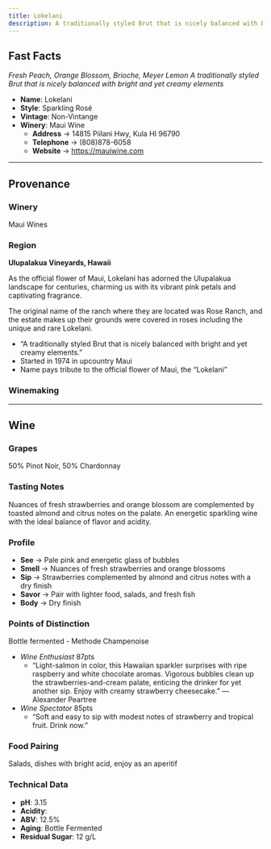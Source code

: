 ```yaml
---
title: Lokelani
description: A traditionally styled Brut that is nicely balanced with bright and yet creamy elements
---
```


## Fast Facts
*Fresh Peach, Orange Blossom, Brioche, Meyer Lemon*
*A traditionally styled Brut that is nicely balanced with bright and yet creamy elements*
 - **Name**: Lokelani
 - **Style**: Sparkling Rosé
 - **Vintage**: Non-Vintange
 - **Winery**: Maui Wine
     - **Address** → 14815 Piilani Hwy, Kula HI 96790
     - **Telephone** → (808)878-6058
     - **Website** → https://mauiwine.com

---

## Provenance
### Winery 
Maui Wines

### Region
**Ulupalakua Vineyards, Hawaii**

As the official flower of Maui, Lokelani has adorned the Ulupalakua landscape for centuries, charming us with its vibrant pink petals and captivating fragrance.

The original name of the ranch where they are located was Rose Ranch, and the estate makes up their grounds were covered in roses including the unique and rare Lokelani.
* “A traditionally styled Brut that is nicely balanced with bright and yet creamy elements.”
* Started in 1974 in upcountry Maui
* Name pays tribute to the official flower of Maui, the “Lokelani”

### Winemaking 

---

## Wine
### Grapes
50% Pinot Noir, 50% Chardonnay

### Tasting Notes
Nuances of fresh strawberries and orange blossom are complemented by toasted almond and citrus notes on the palate. An energetic sparkling wine with the ideal balance of flavor and acidity.

### Profile
 - **See** → Pale pink and energetic glass of bubbles
 - **Smell** → Nuances of fresh strawberries and orange blossoms
 - **Sip** → Strawberries complemented by almond and citrus notes with a dry finish
 - **Savor** → Pair with lighter food, salads, and fresh fish
 - **Body** → Dry finish

### Points of Distinction
Bottle fermented - Methode Champenoise
 - *Wine Enthusiast* 87pts
    * “Light-salmon in color, this Hawaiian sparkler surprises with ripe raspberry and white chocolate aromas. Vigorous bubbles clean up the strawberries-and-cream palate, enticing the drinker for yet another sip. Enjoy with creamy strawberry cheesecake.” — Alexander Peartree
 - *Wine Spectator* 85pts
    * “Soft and easy to sip with modest notes of strawberry and tropical fruit. Drink now.”

### Food Pairing
Salads, dishes with bright acid, enjoy as an aperitif

### Technical Data
 - **pH**: 3.15
 - **Acidity**:
 - **ABV**: 12.5%
 - **Aging**: Bottle Fermented
 - **Residual Sugar**: 12 g/L
